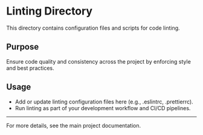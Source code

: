# Linting Directory

This directory contains configuration files and scripts for code linting.

## Purpose
Ensure code quality and consistency across the project by enforcing style and best practices.

## Usage
- Add or update linting configuration files here (e.g., .eslintrc, .prettierrc).
- Run linting as part of your development workflow and CI/CD pipelines.

---
For more details, see the main project documentation.
